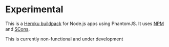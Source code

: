Experimental
=========================

This is a [Heroku buildpack](http://devcenter.heroku.com/articles/buildpacks) for Node.js apps using PhantomJS.
It uses [NPM](http://npmjs.org/) and [SCons](http://www.scons.org/).

This is currently non-functional and under development